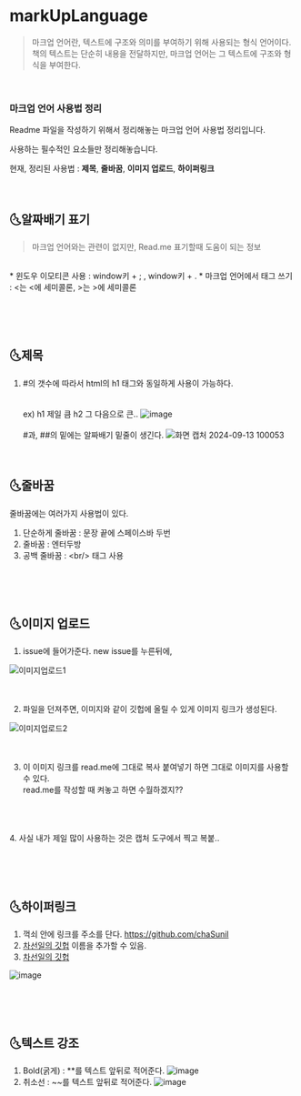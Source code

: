 # markUpLanguage  

> 마크업 언어란, 텍스트에 구조와 의미를 부여하기 위해 사용되는 형식 언어이다.  
> 책의 텍스트는 단순히 내용을 전달하지만, 마크업 언어는 그 텍스트에 구조와 형식을 부여한다.
<br/>

### 마크업 언어 사용법 정리

Readme 파일을 작성하기 위해서 정리해놓는 마크업 언어 사용법 정리입니다.  

사용하는 필수적인 요소들만 정리해놓습니다.  

현재, 정리된 사용법 : **제목**, **줄바꿈**, **이미지 업로드**, **하이퍼링크**
<br/><br/><br/>
## 🌜알짜배기 표기

> 마크업 언어와는 관련이 없지만, Read.me 표기할때 도움이 되는 정보
<br/>
* 윈도우 이모티콘 사용 : window키 + ; , window키 + .
* 마크업 언어에서 태그 쓰기 : <는 &lt에 세미콜론, >는 &gt에 세미콜론
<br/>

<br/><br/><br/>
## 🌜제목
1. #의 갯수에 따라서 html의 h1 태그와 동일하게 사용이 가능하다.  
<br/><br/>
ex) h1 제일 큼 h2 그 다음으로 큰..
![image](https://github.com/user-attachments/assets/d0c4b299-ae51-4eb3-9132-1b9d171e857c)
<br/><br/>
#과, ##의 밑에는 알짜배기 밑줄이 생긴다.
![화면 캡처 2024-09-13 100053](https://github.com/user-attachments/assets/c555b704-9aeb-453e-bd25-4dfba9e99cdd)
<br/><br/><br/>

## 🌜줄바꿈
줄바꿈에는 여러가지 사용법이 있다.  
1. 단순하게 줄바꿈 : 문장 끝에 스페이스바 두번
3. 줄바꿈 : 엔터두방
4. 공백 줄바꿈 : &lt;br/&gt; 태그 사용

<br/><br/><br/>
## 🌜이미지 업로드
1. issue에 들어가준다. new issue를 누른뒤에,

![이미지업로드1](https://github.com/user-attachments/assets/e41a5b29-ca1b-4718-8d30-dae2302a18dc)
<br/><br/><br/>

2. 파일을 던져주면, 이미지와 같이 깃헙에 올릴 수 있게 이미지 링크가 생성된다.

![이미지업로드2](https://github.com/user-attachments/assets/3f20b9d1-955b-4340-bb19-3ec71f442540)
<br/><br/><br/>

3. 이 이미지 링크를 read.me에 그대로 복사 붙여넣기 하면 그대로 이미지를 사용할 수 있다.  
read.me를 작성할 때 켜놓고 하면 수월하겠지??

<br/><br/><br/>
4. 사실 내가 제일 많이 사용하는 것은 캡처 도구에서 찍고 복붙..

<br/><br/><br/>
## 🌜하이퍼링크
1. 꺽쇠 안에 링크를 주소를 단다. <https://github.com/chaSunil>
2. [차선일의 깃헙](https://github.com/chaSunil) 이름을 추가할 수 있음.
3. [차선일의 깃헙](https://github.com/chaSunil, "차선일")

![image](https://github.com/user-attachments/assets/bdb01e4a-8193-4eda-affc-734c70127999)

<br/><br/><br/>
## 🌜텍스트 강조
1. Bold(굵게) : **를 텍스트 앞뒤로 적어준다.
![image](https://github.com/user-attachments/assets/0ef32547-0279-4a12-b556-3d471aa4fdb1)
2. 취소선 : ~~를 텍스트 앞뒤로 적어준다.
![image](https://github.com/user-attachments/assets/641b3842-21c7-45df-b90c-b9edda52d956)
